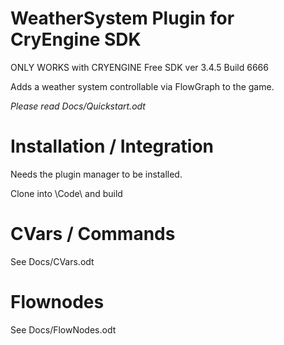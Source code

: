 WeatherSystem Plugin for CryEngine SDK
=====================================
ONLY WORKS with CRYENGINE Free SDK ver 3.4.5 Build 6666

Adds a weather system controllable via FlowGraph to the game.

*Please read Docs/Quickstart.odt*

Installation / Integration
==========================
Needs the plugin manager to be installed.

Clone into  <CERoot>\Code\ and build

CVars / Commands
================
See Docs/CVars.odt

Flownodes
=========
See Docs/FlowNodes.odt